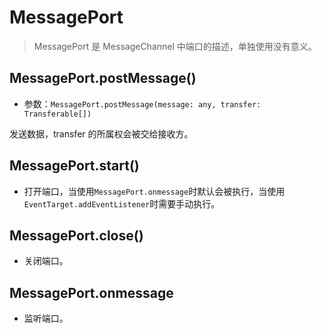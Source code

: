 # MessagePort

> MessagePort 是 MessageChannel 中端口的描述，单独使用没有意义。

## MessagePort.postMessage()

- 参数：`MessagePort.postMessage(message: any, transfer: Transferable[])`

发送数据，transfer 的所属权会被交给接收方。

## MessagePort.start()

- 打开端口，当使用`MessagePort.onmessage`时默认会被执行，当使用`EventTarget.addEventListener`时需要手动执行。

## MessagePort.close()

- 关闭端口。

## MessagePort.onmessage

- 监听端口。

